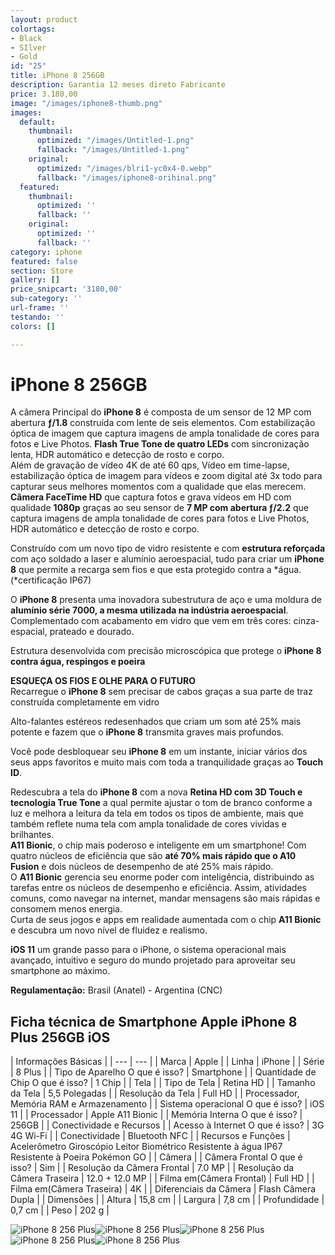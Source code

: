 ```yaml
---
layout: product
colortags:
- Black
- SIlver
- Gold
id: "25"
title: iPhone 8 256GB
description: Garantia 12 meses direto Fabricante
price: 3.180,00
image: "/images/iphone8-thumb.png"
images:
  default:
    thumbnail:
      optimized: "/images/Untitled-1.png"
      fallback: "/images/Untitled-1.png"
    original:
      optimized: "/images/blri1-yc0x4-0.webp"
      fallback: "/images/iphone8-orihinal.png"
  featured:
    thumbnail:
      optimized: ''
      fallback: ''
    original:
      optimized: ''
      fallback: ''
category: iphone
featured: false
section: Store
gallery: []
price_snipcart: '3180,00'
sub-category: ''
url-frame: ''
testando: ''
colors: []

---
```

# iPhone 8 256GB

A câmera Principal do **iPhone 8** é composta de um sensor de 12 MP com abertura **ƒ/1.8** construída com lente de seis elementos. Com estabilização óptica de imagem que captura imagens de ampla tonalidade de cores para fotos e Live Photos. **Flash True Tone de quatro LEDs** com sincronização lenta, HDR automático e detecção de rosto e corpo.  
Além de gravação de vídeo 4K de até 60 qps, Vídeo em time-lapse, estabilização óptica de imagem para vídeos e zoom digital até 3x todo para capturar seus melhores momentos com a qualidade que elas merecem.  
**Câmera FaceTime HD** que captura fotos e grava vídeos em HD com qualidade **1080p** graças ao seu sensor de **7 MP com abertura ƒ/2.2** que captura imagens de ampla tonalidade de cores para fotos e Live Photos, HDR automático e detecção de rosto e corpo.

Construído com um novo tipo de vidro resistente e com **estrutura reforçada** com aço soldado a laser e alumínio aeroespacial, tudo para criar um **iPhone 8** que permite a recarga sem fios e que esta protegido contra a *água. (*certificação IP67)

O **iPhone 8** presenta uma inovadora subestrutura de aço e uma moldura de **alumínio série 7000, a mesma utilizada na indústria aeroespacial**. Complementado com acabamento em vidro que vem em três cores: cinza-espacial, prateado e dourado.

Estrutura desenvolvida com precisão microscópica que protege o **iPhone 8** **contra água, respingos e poeira**

**ESQUEÇA OS FIOS E OLHE PARA O FUTURO**  
Recarregue o **iPhone 8** sem precisar de cabos graças a sua parte de traz construída completamente em vidro

Alto-falantes estéreos redesenhados que criam um som até 25% mais potente e fazem que o **iPhone 8** transmita graves mais profundos.

Você pode desbloquear seu **iPhone 8** em um instante, iniciar vários dos seus apps favoritos e muito mais com toda a tranquilidade graças ao **Touch ID**.

Redescubra a tela do **iPhone 8** com a nova **Retina HD com 3D Touch e tecnologia True Tone** a qual permite ajustar o tom de branco conforme a luz e melhora a leitura da tela em todos os tipos de ambiente, mais que também reflete numa tela com ampla tonalidade de cores vividas e brilhantes.  
**A11 Bionic**, o chip mais poderoso e inteligente em um smartphone! Com quatro núcleos de eficiência que são **até 70% mais rápido que o A10 Fusion** e dois núcleos de desempenho de até 25% mais rápido.  
O **A11 Bionic** gerencia seu enorme poder com inteligência, distribuindo as tarefas entre os núcleos de desempenho e eficiência. Assim, atividades comuns, como navegar na internet, mandar mensagens são mais rápidas e consomem menos energia.  
Curta de seus jogos e apps em realidade aumentada com o chip **A11 Bionic** e descubra um novo nível de fluidez e realismo.

**iOS 11** um grande passo para o iPhone, o sistema operacional mais avançado, intuitivo e seguro do mundo projetado para aproveitar seu smartphone ao máximo.

**Regulamentação:** Brasil (Anatel) - Argentina (CNC)

## Ficha técnica de Smartphone Apple iPhone 8 Plus 256GB iOS

| Informações Básicas |
| --- | --- |
| Marca | Apple |
| Linha | iPhone |
| Série | 8 Plus |
| Tipo de Aparelho O que é isso? | Smartphone |
| Quantidade de Chip O que é isso? | 1 Chip |
| Tela |
| Tipo de Tela | Retina HD |
| Tamanho da Tela | 5,5 Polegadas |
| Resolução da Tela | Full HD |
| Processador, Memória RAM e Armazenamento |
| Sistema operacional O que é isso? | iOS 11 |
| Processador | Apple A11 Bionic |
| Memória Interna O que é isso? | 256GB |
| Conectividade e Recursos |
| Acesso à Internet O que é isso? | 3G 4G Wi-Fi |
| Conectividade | Bluetooth NFC |
| Recursos e Funções | Acelerômetro Giroscópio Leitor Biométrico Resistente à água IP67 Resistente à Poeira Pokémon GO |
| Câmera |
| Câmera Frontal O que é isso? | Sim |
| Resolução da Câmera Frontal | 7.0 MP |
| Resolução da Câmera Traseira | 12.0 + 12.0 MP |
| Filma em(Câmera Frontal) | Full HD |
| Filma em(Câmera Traseira) | 4K |
| Diferenciais da Câmera | Flash Câmera Dupla |
| Dimensões |
| Altura | 15,8 cm |
| Largura | 7,8 cm |
| Profundidade | 0,7 cm |
| Peso | 202 g |

![iPhone 8 256 Plus](/images/iphone8-gallery1-2017.jpeg)![iPhone 8 256 Plus](/images/iphone8-gallery2-2017.jpeg)![iPhone 8 256 Plus](/images/iphone8-gallery3-2017.jpeg)![iPhone 8 256 Plus](/images/iphone8-gallery4-2017.jpeg)![iPhone 8 256 Plus](/images/iphone8-gallery5-2017.jpeg)